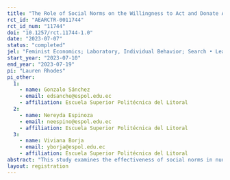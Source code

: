 ```yaml
---
title: "The Role of Social Norms on the Willingness to Act and Donate Against Sexual Harassment"
rct_id: "AEARCTR-0011744"
rct_id_num: "11744"
doi: "10.1257/rct.11744-1.0"
date: "2023-07-07"
status: "completed"
jel: "Feminist Economics; Laboratory, Individual Behavior; Search • Learning • Information and Knowledge • Communication • Belief • Unawarenes"
start_year: "2023-07-10"
end_year: "2023-07-19"
pi: "Lauren Rhodes"
pi_other:
  1:
    - name: Gonzalo Sánchez
    - email: edsanche@espol.edu.ec
    - affiliation: Escuela Superior Politécnica del Litoral
  2:
    - name: Nereyda Espinoza
    - email: neespino@espol.edu.ec
    - affiliation: Escuela Superior Politécnica del Litoral
  3:
    - name: Viviana Borja
    - email: yborja@espol.edu.ec
    - affiliation: Escuela Superior Politécnica del Litoral
abstract: "This study examines the effectiveness of social norms in nudging people to donate towards campaigns aimed at helping victims of sexual harassment and view how these social norms might influence potential bystanders' willingness to act against situation of sexual harassment. "
layout: registration
---
```


